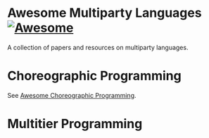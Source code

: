 # Awesome Multiparty Languages [![Awesome](https://awesome.re/badge.svg)](https://awesome.re)

A collection of papers and resources on multiparty languages.

# Choreographic Programming

See [Awesome Choreographic Programming](https://github.com/fmontesi/awesome-choreographic-programming).

# Multitier Programming
